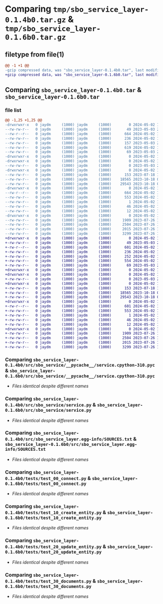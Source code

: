 # Comparing `tmp/sbo_service_layer-0.1.4b0.tar.gz` & `tmp/sbo_service_layer-0.1.6b0.tar.gz`

## filetype from file(1)

```diff
@@ -1 +1 @@
-gzip compressed data, was "sbo_service_layer-0.1.4b0.tar", last modified: Thu May  2 15:12:01 2024, max compression
+gzip compressed data, was "sbo_service_layer-0.1.6b0.tar", last modified: Thu May  2 15:59:49 2024, max compression
```

## Comparing `sbo_service_layer-0.1.4b0.tar` & `sbo_service_layer-0.1.6b0.tar`

### file list

```diff
@@ -1,25 +1,25 @@
-drwxrwxr-x   0 jaydm     (1000) jaydm     (1000)        0 2024-05-02 15:12:01.813276 sbo_service_layer-0.1.4b0/
--rw-rw-r--   0 jaydm     (1000) jaydm     (1000)       49 2023-05-03 20:35:42.000000 sbo_service_layer-0.1.4b0/MANIFEST.in
--rw-r--r--   0 jaydm     (1000) jaydm     (1000)      664 2024-05-02 15:12:01.813276 sbo_service_layer-0.1.4b0/PKG-INFO
--rw-rw-r--   0 jaydm     (1000) jaydm     (1000)      236 2024-05-02 15:08:01.000000 sbo_service_layer-0.1.4b0/README.md
--rw-rw-r--   0 jaydm     (1000) jaydm     (1000)      157 2023-05-03 20:35:42.000000 sbo_service_layer-0.1.4b0/pyproject.toml
--rw-rw-r--   0 jaydm     (1000) jaydm     (1000)      619 2024-05-02 15:12:01.813276 sbo_service_layer-0.1.4b0/setup.cfg
--rw-rw-r--   0 jaydm     (1000) jaydm     (1000)       69 2023-05-03 20:39:40.000000 sbo_service_layer-0.1.4b0/setup.py
-drwxrwxr-x   0 jaydm     (1000) jaydm     (1000)        0 2024-05-02 15:12:01.809276 sbo_service_layer-0.1.4b0/src/
-drwxrwxr-x   0 jaydm     (1000) jaydm     (1000)        0 2024-05-02 15:12:01.809276 sbo_service_layer-0.1.4b0/src/sbo_service/
--rw-rw-r--   0 jaydm     (1000) jaydm     (1000)        0 2023-05-03 20:35:42.000000 sbo_service_layer-0.1.4b0/src/sbo_service/__init__.py
-drwxrwxr-x   0 jaydm     (1000) jaydm     (1000)        0 2024-05-02 15:12:01.809276 sbo_service_layer-0.1.4b0/src/sbo_service/__pycache__/
--rw-rw-r--   0 jaydm     (1000) jaydm     (1000)      153 2023-07-18 19:35:18.000000 sbo_service_layer-0.1.4b0/src/sbo_service/__pycache__/__init__.cpython-310.pyc
--rw-rw-r--   0 jaydm     (1000) jaydm     (1000)    18565 2023-10-18 01:46:37.000000 sbo_service_layer-0.1.4b0/src/sbo_service/__pycache__/service.cpython-310.pyc
--rw-rw-r--   0 jaydm     (1000) jaydm     (1000)    29543 2023-10-18 01:46:36.000000 sbo_service_layer-0.1.4b0/src/sbo_service/service.py
-drwxrwxr-x   0 jaydm     (1000) jaydm     (1000)        0 2024-05-02 15:12:01.813276 sbo_service_layer-0.1.4b0/src/sbo_service_layer.egg-info/
--rw-r--r--   0 jaydm     (1000) jaydm     (1000)      664 2024-05-02 15:12:01.000000 sbo_service_layer-0.1.4b0/src/sbo_service_layer.egg-info/PKG-INFO
--rw-rw-r--   0 jaydm     (1000) jaydm     (1000)      553 2024-05-02 15:12:01.000000 sbo_service_layer-0.1.4b0/src/sbo_service_layer.egg-info/SOURCES.txt
--rw-rw-r--   0 jaydm     (1000) jaydm     (1000)        1 2024-05-02 15:12:01.000000 sbo_service_layer-0.1.4b0/src/sbo_service_layer.egg-info/dependency_links.txt
--rw-rw-r--   0 jaydm     (1000) jaydm     (1000)       46 2024-05-02 15:12:01.000000 sbo_service_layer-0.1.4b0/src/sbo_service_layer.egg-info/requires.txt
--rw-rw-r--   0 jaydm     (1000) jaydm     (1000)       12 2024-05-02 15:12:01.000000 sbo_service_layer-0.1.4b0/src/sbo_service_layer.egg-info/top_level.txt
-drwxrwxr-x   0 jaydm     (1000) jaydm     (1000)        0 2024-05-02 15:12:01.813276 sbo_service_layer-0.1.4b0/tests/
--rw-rw-r--   0 jaydm     (1000) jaydm     (1000)     1909 2023-07-26 17:00:41.000000 sbo_service_layer-0.1.4b0/tests/test_00_connect.py
--rw-rw-r--   0 jaydm     (1000) jaydm     (1000)     2504 2023-07-26 17:08:37.000000 sbo_service_layer-0.1.4b0/tests/test_10_create_entity.py
--rw-rw-r--   0 jaydm     (1000) jaydm     (1000)     2015 2023-07-26 17:09:34.000000 sbo_service_layer-0.1.4b0/tests/test_20_update_entity.py
--rw-rw-r--   0 jaydm     (1000) jaydm     (1000)     3299 2023-07-26 17:11:00.000000 sbo_service_layer-0.1.4b0/tests/test_30_documents.py
+drwxrwxr-x   0 jaydm     (1000) jaydm     (1000)        0 2024-05-02 15:59:49.757839 sbo_service_layer-0.1.6b0/
+-rw-rw-r--   0 jaydm     (1000) jaydm     (1000)       49 2023-05-03 20:35:42.000000 sbo_service_layer-0.1.6b0/MANIFEST.in
+-rw-r--r--   0 jaydm     (1000) jaydm     (1000)      601 2024-05-02 15:59:49.757839 sbo_service_layer-0.1.6b0/PKG-INFO
+-rw-rw-r--   0 jaydm     (1000) jaydm     (1000)      236 2024-05-02 15:08:01.000000 sbo_service_layer-0.1.6b0/README.md
+-rw-rw-r--   0 jaydm     (1000) jaydm     (1000)      252 2024-05-02 15:52:51.000000 sbo_service_layer-0.1.6b0/pyproject.toml
+-rw-rw-r--   0 jaydm     (1000) jaydm     (1000)      554 2024-05-02 15:59:49.757839 sbo_service_layer-0.1.6b0/setup.cfg
+-rw-rw-r--   0 jaydm     (1000) jaydm     (1000)       69 2023-05-03 20:39:40.000000 sbo_service_layer-0.1.6b0/setup.py
+drwxrwxr-x   0 jaydm     (1000) jaydm     (1000)        0 2024-05-02 15:59:49.749838 sbo_service_layer-0.1.6b0/src/
+drwxrwxr-x   0 jaydm     (1000) jaydm     (1000)        0 2024-05-02 15:59:49.753838 sbo_service_layer-0.1.6b0/src/sbo_service/
+-rw-rw-r--   0 jaydm     (1000) jaydm     (1000)        0 2023-05-03 20:35:42.000000 sbo_service_layer-0.1.6b0/src/sbo_service/__init__.py
+drwxrwxr-x   0 jaydm     (1000) jaydm     (1000)        0 2024-05-02 15:59:49.753838 sbo_service_layer-0.1.6b0/src/sbo_service/__pycache__/
+-rw-rw-r--   0 jaydm     (1000) jaydm     (1000)      153 2023-07-18 19:35:18.000000 sbo_service_layer-0.1.6b0/src/sbo_service/__pycache__/__init__.cpython-310.pyc
+-rw-rw-r--   0 jaydm     (1000) jaydm     (1000)    18565 2023-10-18 01:46:37.000000 sbo_service_layer-0.1.6b0/src/sbo_service/__pycache__/service.cpython-310.pyc
+-rw-rw-r--   0 jaydm     (1000) jaydm     (1000)    29543 2023-10-18 01:46:36.000000 sbo_service_layer-0.1.6b0/src/sbo_service/service.py
+drwxrwxr-x   0 jaydm     (1000) jaydm     (1000)        0 2024-05-02 15:59:49.757839 sbo_service_layer-0.1.6b0/src/sbo_service_layer.egg-info/
+-rw-r--r--   0 jaydm     (1000) jaydm     (1000)      601 2024-05-02 15:59:49.000000 sbo_service_layer-0.1.6b0/src/sbo_service_layer.egg-info/PKG-INFO
+-rw-rw-r--   0 jaydm     (1000) jaydm     (1000)      553 2024-05-02 15:59:49.000000 sbo_service_layer-0.1.6b0/src/sbo_service_layer.egg-info/SOURCES.txt
+-rw-rw-r--   0 jaydm     (1000) jaydm     (1000)        1 2024-05-02 15:59:49.000000 sbo_service_layer-0.1.6b0/src/sbo_service_layer.egg-info/dependency_links.txt
+-rw-rw-r--   0 jaydm     (1000) jaydm     (1000)       46 2024-05-02 15:59:49.000000 sbo_service_layer-0.1.6b0/src/sbo_service_layer.egg-info/requires.txt
+-rw-rw-r--   0 jaydm     (1000) jaydm     (1000)       12 2024-05-02 15:59:49.000000 sbo_service_layer-0.1.6b0/src/sbo_service_layer.egg-info/top_level.txt
+drwxrwxr-x   0 jaydm     (1000) jaydm     (1000)        0 2024-05-02 15:59:49.757839 sbo_service_layer-0.1.6b0/tests/
+-rw-rw-r--   0 jaydm     (1000) jaydm     (1000)     1909 2023-07-26 17:00:41.000000 sbo_service_layer-0.1.6b0/tests/test_00_connect.py
+-rw-rw-r--   0 jaydm     (1000) jaydm     (1000)     2504 2023-07-26 17:08:37.000000 sbo_service_layer-0.1.6b0/tests/test_10_create_entity.py
+-rw-rw-r--   0 jaydm     (1000) jaydm     (1000)     2015 2023-07-26 17:09:34.000000 sbo_service_layer-0.1.6b0/tests/test_20_update_entity.py
+-rw-rw-r--   0 jaydm     (1000) jaydm     (1000)     3299 2023-07-26 17:11:00.000000 sbo_service_layer-0.1.6b0/tests/test_30_documents.py
```

### Comparing `sbo_service_layer-0.1.4b0/src/sbo_service/__pycache__/service.cpython-310.pyc` & `sbo_service_layer-0.1.6b0/src/sbo_service/__pycache__/service.cpython-310.pyc`

 * *Files identical despite different names*

### Comparing `sbo_service_layer-0.1.4b0/src/sbo_service/service.py` & `sbo_service_layer-0.1.6b0/src/sbo_service/service.py`

 * *Files identical despite different names*

### Comparing `sbo_service_layer-0.1.4b0/src/sbo_service_layer.egg-info/SOURCES.txt` & `sbo_service_layer-0.1.6b0/src/sbo_service_layer.egg-info/SOURCES.txt`

 * *Files identical despite different names*

### Comparing `sbo_service_layer-0.1.4b0/tests/test_00_connect.py` & `sbo_service_layer-0.1.6b0/tests/test_00_connect.py`

 * *Files identical despite different names*

### Comparing `sbo_service_layer-0.1.4b0/tests/test_10_create_entity.py` & `sbo_service_layer-0.1.6b0/tests/test_10_create_entity.py`

 * *Files identical despite different names*

### Comparing `sbo_service_layer-0.1.4b0/tests/test_20_update_entity.py` & `sbo_service_layer-0.1.6b0/tests/test_20_update_entity.py`

 * *Files identical despite different names*

### Comparing `sbo_service_layer-0.1.4b0/tests/test_30_documents.py` & `sbo_service_layer-0.1.6b0/tests/test_30_documents.py`

 * *Files identical despite different names*

